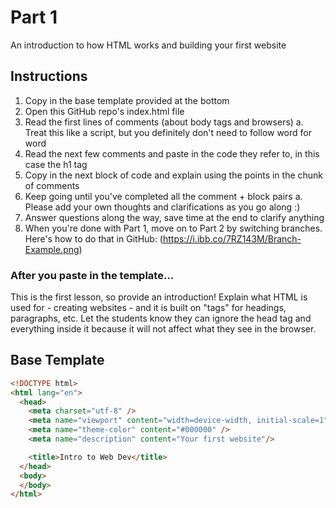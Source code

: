 # Part 1
An introduction to how HTML works and building your first website

## Instructions
1. Copy in the base template provided at the bottom
2. Open this GitHub repo's index.html file
3. Read the first lines of comments (about body tags and browsers)
    a. Treat this like a script, but you definitely don't need to follow word for word
4. Read the next few comments and paste in the code they refer to, in this case the h1 tag
5. Copy in the next block of code and explain using the points in the chunk of comments
6. Keep going until you've completed all the comment + block pairs
    a. Please add your own thoughts and clarifications as you go along :)
7. Answer questions along the way, save time at the end to clarify anything
8. When you're done with Part 1, move on to Part 2 by switching branches. Here's how to do that in GitHub:
    (https://i.ibb.co/7RZ143M/Branch-Example.png)

### After you paste in the template...
This is the first lesson, so provide an introduction! Explain what HTML is used for - creating websites - and it is built on "tags" for headings, paragraphs, etc. Let the students know they can ignore the head tag and everything inside it because it will not affect what they see in the browser.

## Base Template
```html
<!DOCTYPE html>
<html lang="en">
  <head>
    <meta charset="utf-8" />
    <meta name="viewport" content="width=device-width, initial-scale=1" />
    <meta name="theme-color" content="#000000" />
    <meta name="description" content="Your first website"/>

    <title>Intro to Web Dev</title>
  </head>
  <body>
  </body>
</html>
```

